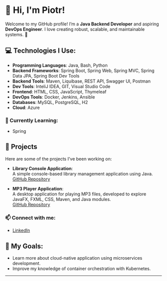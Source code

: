 # 👋 Hi, I'm Piotr!

Welcome to my GitHub profile! I’m a **Java Backend Developer** and aspiring **DevOps Engineer**. I love creating robust, scalable, and maintainable systems. 🚀

## 💻 Technologies I Use:
- **Programming Languages**: Java, Bash, Python
- **Backend Frameworks**: Spring Boot, Spring Web, Spring MVC, Spring Data JPA, Spring Boot Dev Tools
- **Backend Tools**: Maven, Liquibase, REST API, Swagger UI, Postman
- **Dev Tools**: InteliJ IDEA, GIT, Visual Studio Code
- **Frontend**: HTML, CSS, JavaScript, Thymeleaf
- **DevOps Tools**: Docker, Jenkins, Ansible
- **Databases**: MySQL, PostgreSQL, H2
- **Cloud**: Azure

### 🌱 Currently Learning:
- Spring

## 🔧 Projects
Here are some of the projects I've been working on:
- **Library Console Application**:  
  A simple console-based library management application using Java.  
  [GitHub Repository](https://github.com/wuPiotrek/library)

- **MP3 Player Application**:  
  A desktop application for playing MP3 files, developed to explore JavaFX, FXML, CSS, Maven, and Java modules.  
  [GitHub Repository](https://github.com/wuPiotrek/mp3player)

### 📫 Connect with me:
- [LinkedIn](https://www.linkedin.com/in/wupiotrek)

## 🎯 My Goals:
- Learn more about cloud-native application using microservices development.
- Improve my knowledge of container orchestration with Kubernetes.

---
